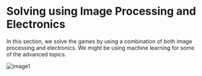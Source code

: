 # Solving using Image Processing and Electronics

In this section, we solve the games by using a combination of both image processing and electronics. We might be using machine learning for some of the advanced topics.

![image1](/Images/methods-3.jpg)
